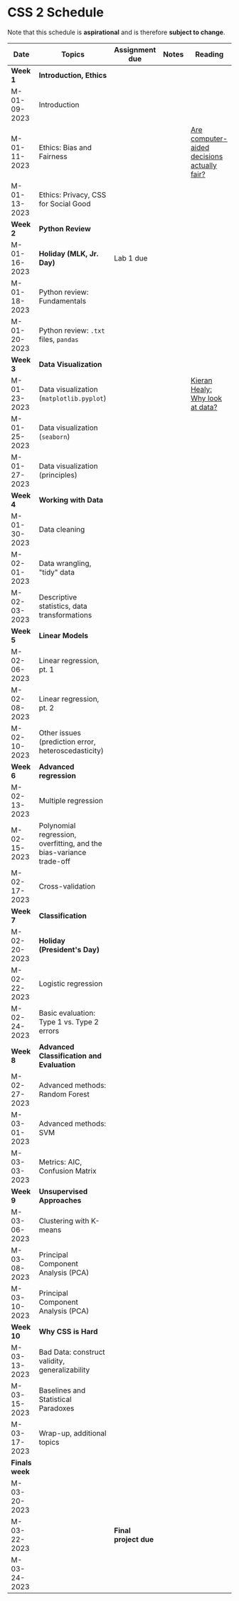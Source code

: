 # CSS 2 Schedule

Note that this schedule is **aspirational** and is therefore **subject to change**.

| Date | Topics | Assignment due | Notes | Reading |
| ---- | ------ | -------------- | ----- | ------- |
| **Week 1** | **Introduction, Ethics** | | | |
| M-01-09-2023 | Introduction | | | |
| M-01-11-2023 | Ethics: Bias and Fairness | | | [Are computer-aided decisions actually fair?](https://www.bu.edu/articles/2018/algorithmic-fairness/)|
| M-01-13-2023 | Ethics: Privacy, CSS for Social Good | | | |
| **Week 2** | **Python Review** | | | |
| M-01-16-2023 | **Holiday (MLK, Jr. Day)** | Lab 1 due  | | |
| M-01-18-2023 | Python review: Fundamentals | | | |
| M-01-20-2023 | Python review: `.txt` files, `pandas` | | | |
| **Week 3** | **Data Visualization** | | | |
| M-01-23-2023 | Data visualization (`matplotlib.pyplot`) | | | [Kieran Healy: Why look at data?](https://socviz.co/lookatdata.html#why-look-at-data)|
| M-01-25-2023 | Data visualization (`seaborn`) | | | |
| M-01-27-2023 | Data visualization (principles) | | | |
| **Week 4** | **Working with Data** | | | |
| M-01-30-2023 | Data cleaning | | | |
| M-02-01-2023 | Data wrangling, "tidy" data | | | |
| M-02-03-2023 | Descriptive statistics, data transformations | | | |
| **Week 5** | **Linear Models** | | | |
| M-02-06-2023 | Linear regression, pt. 1 | | | |
| M-02-08-2023 | Linear regression, pt. 2 | | | |
| M-02-10-2023 | Other issues (prediction error, heteroscedasticity) | | | |
| **Week 6** | **Advanced regression** | | | |
| M-02-13-2023 | Multiple regression | | | |
| M-02-15-2023 | Polynomial regression, overfitting, and the bias-variance trade-off | | | |
| M-02-17-2023 | Cross-validation | | | |
| **Week 7** | **Classification** | | | |
| M-02-20-2023 | **Holiday (President's Day)** | | | |
| M-02-22-2023 | Logistic regression | | | |
| M-02-24-2023 | Basic evaluation: Type 1 vs. Type 2 errors | | | |
| **Week 8** | **Advanced Classification and Evaluation** | | | |
| M-02-27-2023 | Advanced methods: Random Forest | | | |
| M-03-01-2023 | Advanced methods: SVM | | | |
| M-03-03-2023 | Metrics: AIC, Confusion Matrix | | | |
| **Week 9** | **Unsupervised Approaches** | | | |
| M-03-06-2023 | Clustering with K-means | | | |
| M-03-08-2023 | Principal Component Analysis (PCA) | | | |
| M-03-10-2023 | Principal Component Analysis (PCA) | | | |
| **Week 10** | **Why CSS is Hard** | | | |
| M-03-13-2023 | Bad Data: construct validity, generalizability | | | |
| M-03-15-2023 | Baselines and Statistical Paradoxes | | | |
| M-03-17-2023 | Wrap-up, additional topics | | | |
| **Finals week** | | | | |
| M-03-20-2023 |  | | | |
| M-03-22-2023 |  | **Final project due** | | |
| M-03-24-2023 |  | | | |
